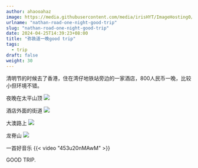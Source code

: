 ```yaml
---
author: ahaooahaz
image: https://media.githubusercontent.com/media/irisHYT/ImageHosting0/main/images/midundao.webp
urlname: "nathan-road-one-night-good-trip"
slug: "nathan-road-one-night-good-trip"
date: 2024-04-25T14:39:23+08:00
title: "弥敦道一晚good trip"
tags:
  - trip
draft: false
weight: 30
---
```


<!--more-->

清明节的时候去了香港，住在湾仔地铁站旁边的一家酒店，800人民币一晚，比较小但环境不错。

夜晚在太平山顶
![](https://media.githubusercontent.com/media/irisHYT/ImageHosting0/main/images/taipingshanding-g.webp)

酒店外面的街道
![](https://media.githubusercontent.com/media/irisHYT/ImageHosting0/main/images/hkjiedao.webp)

大澳路上
![](https://media.githubusercontent.com/media/irisHYT/ImageHosting0/main/images/daaolushang.webp)

龙脊山
![](https://media.githubusercontent.com/media/irisHYT/ImageHosting0/main/images/longji.webp)

一首好音乐
{{< video "453u20nMAwM" >}}

GOOD TRIP.

